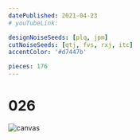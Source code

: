 ```yaml
---
datePublished: 2021-04-23
# youTubeLink: 

designNoiseSeeds: [plq, jpm]
cutNoiseSeeds: [qtj, fvs, rxj, itc]
accentColor: '#d7447b'

pieces: 176
---
```


# 026

![canvas](https://res.cloudinary.com/abstract-puzzles/image/upload/w_2000/026_plq-jpm_qtj-fvs-rxj-itc?raw=true)
